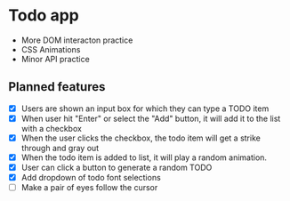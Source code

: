 # Todo app

- More DOM interacton practice
- CSS Animations
- Minor API practice


## Planned features 
- [x] Users are shown an input box for which they can type a TODO item
- [x] When user hit "Enter" or select the "Add" button, it will add it to the list with a checkbox
- [x] When the user clicks the checkbox, the todo item will get a strike through and gray out
- [x] When the todo item is added to list, it will play a random animation.
- [x] User can click a button to generate a random TODO
- [x] Add dropdown of todo font selections
- [ ] Make a pair of eyes follow the cursor